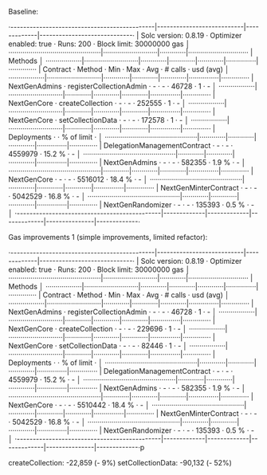 Baseline:

·---------------------------------------------|---------------------------|-------------|-----------------------------·
|            Solc version: 0.8.19             ·  Optimizer enabled: true  ·  Runs: 200  ·  Block limit: 30000000 gas  │
··············································|···························|·············|······························
|  Methods                                                                                                            │
··················|···························|·············|·············|·············|···············|··············
|  Contract       ·  Method                   ·  Min        ·  Max        ·  Avg        ·  # calls      ·  usd (avg)  │
··················|···························|·············|·············|·············|···············|··············
|  NextGenAdmins  ·  registerCollectionAdmin  ·          -  ·          -  ·      46728  ·            1  ·          -  │
··················|···························|·············|·············|·············|···············|··············
|  NextGenCore    ·  createCollection         ·          -  ·          -  ·     252555  ·            1  ·          -  │
··················|···························|·············|·············|·············|···············|··············
|  NextGenCore    ·  setCollectionData        ·          -  ·          -  ·     172578  ·            1  ·          -  │
··················|···························|·············|·············|·············|···············|··············
|  Deployments                                ·                                         ·  % of limit   ·             │
··············································|·············|·············|·············|···············|··············
|  DelegationManagementContract               ·          -  ·          -  ·    4559979  ·       15.2 %  ·          -  │
··············································|·············|·············|·············|···············|··············
|  NextGenAdmins                              ·          -  ·          -  ·     582355  ·        1.9 %  ·          -  │
··············································|·············|·············|·············|···············|··············
|  NextGenCore                                ·          -  ·          -  ·    5516012  ·       18.4 %  ·          -  │
··············································|·············|·············|·············|···············|··············
|  NextGenMinterContract                      ·          -  ·          -  ·    5042529  ·       16.8 %  ·          -  │
··············································|·············|·············|·············|···············|··············
|  NextGenRandomizer                          ·          -  ·          -  ·     135393  ·        0.5 %  ·          -  │
·---------------------------------------------|-------------|-------------|-------------|---------------|-------------·

Gas improvements 1 (simple improvements, limited refactor):

·---------------------------------------------|---------------------------|-------------|-----------------------------·
|            Solc version: 0.8.19             ·  Optimizer enabled: true  ·  Runs: 200  ·  Block limit: 30000000 gas  │
··············································|···························|·············|······························
|  Methods                                                                                                            │
··················|···························|·············|·············|·············|···············|··············
|  Contract       ·  Method                   ·  Min        ·  Max        ·  Avg        ·  # calls      ·  usd (avg)  │
··················|···························|·············|·············|·············|···············|··············
|  NextGenAdmins  ·  registerCollectionAdmin  ·          -  ·          -  ·      46728  ·            1  ·          -  │
··················|···························|·············|·············|·············|···············|··············
|  NextGenCore    ·  createCollection         ·          -  ·          -  ·     229696  ·            1  ·          -  │
··················|···························|·············|·············|·············|···············|··············
|  NextGenCore    ·  setCollectionData        ·          -  ·          -  ·      82446  ·            1  ·          -  │
··················|···························|·············|·············|·············|···············|··············
|  Deployments                                ·                                         ·  % of limit   ·             │
··············································|·············|·············|·············|···············|··············
|  DelegationManagementContract               ·          -  ·          -  ·    4559979  ·       15.2 %  ·          -  │
··············································|·············|·············|·············|···············|··············
|  NextGenAdmins                              ·          -  ·          -  ·     582355  ·        1.9 %  ·          -  │
··············································|·············|·············|·············|···············|··············
|  NextGenCore                                ·          -  ·          -  ·    5510442  ·       18.4 %  ·          -  │
··············································|·············|·············|·············|···············|··············
|  NextGenMinterContract                      ·          -  ·          -  ·    5042529  ·       16.8 %  ·          -  │
··············································|·············|·············|·············|···············|··············
|  NextGenRandomizer                          ·          -  ·          -  ·     135393  ·        0.5 %  ·          -  │
·---------------------------------------------|-------------|-------------|-------------|---------------|-------------·p

createCollection: -22,859 (- 9%)
setCollectionData: -90,132 (- 52%)